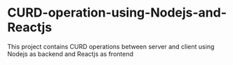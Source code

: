 # CURD-operation-using-Nodejs-and-Reactjs
This project contains CURD operations between server and client using Nodejs as backend and Reactjs as frontend 
